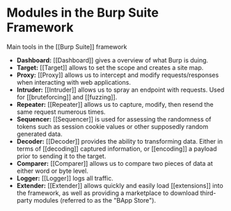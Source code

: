 # Modules in the Burp Suite Framework

Main tools in the [[Burp Suite]] framework 

- **Dashboard:** [[Dashboard]] gives a overview of what Burp is duing.
- **Target:** [[Target]] allows to set the scope and creates a site map.
- **Proxy:** [[Proxy]] allows us to intercept and modify requests/responses when interacting with web applications.
- **Intruder:** [[Intruder]] allows us to spray an endpoint with requests. Used for [[bruteforcing]] and [[fuzzing]].
- **Repeater:** [[Repeater]] allows us to capture, modify, then resend the same request numerous times.
- **Sequencer:** [[Sequencer]] is used for assessing the randomness of tokens such as session cookie values or other supposedly random generated data.
- **Decoder:** [[Decoder]] provides the ability to transforming data. Either in terms of [[decoding]] captured information, or [[encoding]] a payload prior to sending it to the target.
- **Comparer:** [[Comparer]] allows us to compare two pieces of data at either word or byte level.
- **Logger:** [[Logger]] logs all traffic.
- **Extender:** [[Extender]] allows quickly and easily load [[extensions]] into the framework, as well as providing a marketplace to download third-party modules (referred to as the "BApp Store").
